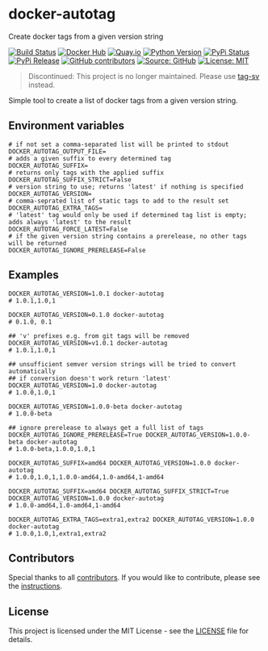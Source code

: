 # docker-autotag

Create docker tags from a given version string

[![Build Status](https://ci.thegeeklab.de/api/badges/thegeeklab/docker-autotag/status.svg)](https://ci.thegeeklab.de/repos/thegeeklab/docker-autotag)
[![Docker Hub](https://img.shields.io/badge/dockerhub-latest-blue.svg?logo=docker&logoColor=white)](https://hub.docker.com/r/thegeeklab/docker-autotag)
[![Quay.io](https://img.shields.io/badge/quay-latest-blue.svg?logo=docker&logoColor=white)](https://quay.io/repository/thegeeklab/docker-autotag)
[![Python Version](https://img.shields.io/pypi/pyversions/docker-autotag.svg)](https://pypi.org/project/docker-autotag/)
[![PyPi Status](https://img.shields.io/pypi/status/docker-autotag.svg)](https://pypi.org/project/docker-autotag/)
[![PyPi Release](https://img.shields.io/pypi/v/docker-autotag.svg)](https://pypi.org/project/docker-autotag/)
[![GitHub contributors](https://img.shields.io/github/contributors/thegeeklab/docker-autotag)](https://github.com/thegeeklab/docker-autotag/graphs/contributors)
[![Source: GitHub](https://img.shields.io/badge/source-github-blue.svg?logo=github&logoColor=white)](https://github.com/thegeeklab/docker-autotag)
[![License: MIT](https://img.shields.io/github/license/thegeeklab/docker-autotag)](https://github.com/thegeeklab/docker-autotag/blob/main/LICENSE)

> Discontinued: This project is no longer maintained. Please use [tag-sv](https://github.com/thegeeklab/tag-sv) instead.

Simple tool to create a list of docker tags from a given version string.

## Environment variables

```Shell
# if not set a comma-separated list will be printed to stdout
DOCKER_AUTOTAG_OUTPUT_FILE=
# adds a given suffix to every determined tag
DOCKER_AUTOTAG_SUFFIX=
# returns only tags with the applied suffix
DOCKER_AUTOTAG_SUFFIX_STRICT=False
# version string to use; returns 'latest' if nothing is specified
DOCKER_AUTOTAG_VERSION=
# comma-seprated list of static tags to add to the result set
DOCKER_AUTOTAG_EXTRA_TAGS=
# 'latest' tag would only be used if determined tag list is empty; adds always 'latest' to the result
DOCKER_AUTOTAG_FORCE_LATEST=False
# if the given version string contains a prerelease, no other tags will be returned
DOCKER_AUTOTAG_IGNORE_PRERELEASE=False
```

## Examples

```Shell
DOCKER_AUTOTAG_VERSION=1.0.1 docker-autotag
# 1.0.1,1.0,1

DOCKER_AUTOTAG_VERSION=0.1.0 docker-autotag
# 0.1.0, 0.1

## 'v' prefixes e.g. from git tags will be removed
DOCKER_AUTOTAG_VERSION=v1.0.1 docker-autotag
# 1.0.1,1.0,1

## unsufficient semver version strings will be tried to convert automatically
## if conversion doesn't work return 'latest'
DOCKER_AUTOTAG_VERSION=1.0 docker-autotag
# 1.0.0,1.0,1

DOCKER_AUTOTAG_VERSION=1.0.0-beta docker-autotag
# 1.0.0-beta

## ignore prerelease to always get a full list of tags
DOCKER_AUTOTAG_IGNORE_PRERELEASE=True DOCKER_AUTOTAG_VERSION=1.0.0-beta docker-autotag
# 1.0.0-beta,1.0.0,1.0,1

DOCKER_AUTOTAG_SUFFIX=amd64 DOCKER_AUTOTAG_VERSION=1.0.0 docker-autotag
# 1.0.0,1.0,1,1.0.0-amd64,1.0-amd64,1-amd64

DOCKER_AUTOTAG_SUFFIX=amd64 DOCKER_AUTOTAG_SUFFIX_STRICT=True DOCKER_AUTOTAG_VERSION=1.0.0 docker-autotag
# 1.0.0-amd64,1.0-amd64,1-amd64

DOCKER_AUTOTAG_EXTRA_TAGS=extra1,extra2 DOCKER_AUTOTAG_VERSION=1.0.0 docker-autotag
# 1.0.0,1.0,1,extra1,extra2
```

## Contributors

Special thanks to all [contributors](https://github.com/thegeeklab/docker-autotag/graphs/contributors). If you would like to contribute,
please see the [instructions](https://github.com/thegeeklab/docker-autotag/blob/main/CONTRIBUTING.md).

## License

This project is licensed under the MIT License - see the [LICENSE](https://github.com/thegeeklab/docker-autotag/blob/main/LICENSE) file for details.
